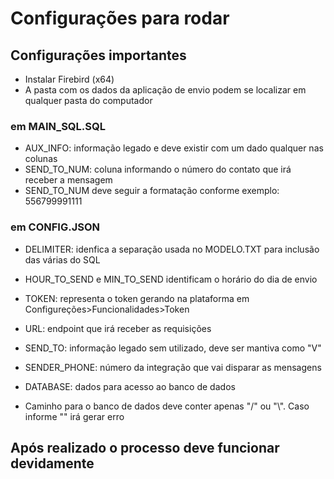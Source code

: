 # Configurações para rodar
## Configurações importantes
- Instalar Firebird (x64)
- A pasta com os dados da aplicação de envio podem se localizar em qualquer pasta do computador
### em MAIN_SQL.SQL
- AUX_INFO: informação legado e deve existir com um dado qualquer nas colunas
- SEND_TO_NUM: coluna informando o número do contato que irá receber a mensagem
- SEND_TO_NUM deve seguir a formatação conforme exemplo: 556799991111
### em CONFIG.JSON
- DELIMITER: idenfica a separação usada no MODELO.TXT para inclusão das várias do SQL
- HOUR_TO_SEND e MIN_TO_SEND identificam o horário do dia de envio
- TOKEN: representa o token gerando na plataforma em Configureções>Funcionalidades>Token
- URL: endpoint que irá receber as requisições
- SEND_TO: informação legado sem utilizado, deve ser mantiva como "V"
- SENDER_PHONE: número da integração que vai disparar as mensagens

- DATABASE: dados para acesso ao banco de dados
- Caminho para o banco de dados deve conter apenas "/" ou "\\". Caso informe "\" irá gerar erro

## Após realizado o processo deve funcionar devidamente
